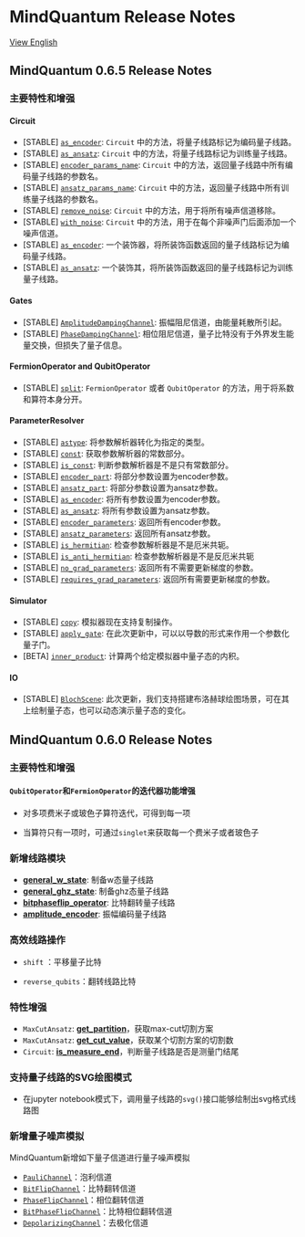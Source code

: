 # MindQuantum Release Notes

[View English](./RELEASE.md)

## MindQuantum 0.6.5 Release Notes

### 主要特性和增强

#### Circuit

- [STABLE] [`as_encoder`](https://mindspore.cn/mindquantum/docs/en/master/mindquantum.core.circuit.html#mindquantum.core.circuit.Circuit.as_encoder): `Circuit` 中的方法，将量子线路标记为编码量子线路。
- [STABLE] [`as_ansatz`](https://mindspore.cn/mindquantum/docs/en/master/mindquantum.core.circuit.html#mindquantum.core.circuit.Circuit.as_ansatz): `Circuit` 中的方法，将量子线路标记为训练量子线路。
- [STABLE] [`encoder_params_name`](https://mindspore.cn/mindquantum/docs/en/master/mindquantum.core.circuit.html#mindquantum.core.circuit.Circuit.encoder_params_name): `Circuit` 中的方法，返回量子线路中所有编码量子线路的参数名。
- [STABLE] [`ansatz_params_name`](https://mindspore.cn/mindquantum/docs/en/master/mindquantum.core.circuit.html#mindquantum.core.circuit.Circuit.ansatz_params_name): `Circuit` 中的方法，返回量子线路中所有训练量子线路的参数名。
- [STABLE] [`remove_noise`](https://mindspore.cn/mindquantum/docs/en/master/mindquantum.core.circuit.html#mindquantum.core.circuit.Circuit.remove_noise): `Circuit` 中的方法，用于将所有噪声信道移除。
- [STABLE] [`with_noise`](https://mindspore.cn/mindquantum/docs/en/master/mindquantum.core.circuit.html#mindquantum.core.circuit.Circuit.with_noise): `Circuit` 中的方法，用于在每个非噪声门后面添加一个噪声信道。
- [STABLE] [`as_encoder`](https://mindspore.cn/mindquantum/docs/en/master/mindquantum.core.circuit.html#mindquantum.core.circuit.as_encoder): 一个装饰器，将所装饰函数返回的量子线路标记为编码量子线路。
- [STABLE] [`as_ansatz`](https://mindspore.cn/mindquantum/docs/en/master/mindquantum.core.circuit.html#mindquantum.core.circuit.as_ansatz): 一个装饰其，将所装饰函数返回的量子线路标记为训练量子线路。

#### Gates

- [STABLE] [`AmplitudeDampingChannel`](https://mindspore.cn/mindquantum/docs/en/master/mindquantum.core.gates.html#mindquantum.core.gates.AmplitudeDampingChannel): 振幅阻尼信道，由能量耗散所引起。
- [STABLE] [`PhaseDampingChannel`](https://mindspore.cn/mindquantum/docs/en/master/mindquantum.core.gates.html#mindquantum.core.gates.PhaseDampingChannel): 相位阻尼信道，量子比特没有于外界发生能量交换，但损失了量子信息。

#### FermionOperator and QubitOperator

- [STABLE] [`split`](https://mindspore.cn/mindquantum/docs/en/master/mindquantum.core.operators.html#mindquantum.core.operators.FermionOperator.split): `FermionOperator` 或者 `QubitOperator` 的方法，用于将系数和算符本身分开。

#### ParameterResolver

- [STABLE] [`astype`](https://mindspore.cn/mindquantum/docs/en/master/mindquantum.core.parameterresolver.html#mindquantum.core.parameterresolver.ParameterResolver.astype): 将参数解析器转化为指定的类型。
- [STABLE] [`const`](https://mindspore.cn/mindquantum/docs/en/master/mindquantum.core.parameterresolver.html#mindquantum.core.parameterresolver.ParameterResolver.const): 获取参数解析器的常数部分。
- [STABLE] [`is_const`](https://mindspore.cn/mindquantum/docs/en/master/mindquantum.core.parameterresolver.html#mindquantum.core.parameterresolver.ParameterResolver.is_const): 判断参数解析器是不是只有常数部分。
- [STABLE] [`encoder_part`](https://mindspore.cn/mindquantum/docs/en/master/mindquantum.core.parameterresolver.html#mindquantum.core.parameterresolver.ParameterResolver.encoder_part): 将部分参数设置为encoder参数。
- [STABLE] [`ansatz_part`](https://mindspore.cn/mindquantum/docs/en/master/mindquantum.core.parameterresolver.html#mindquantum.core.parameterresolver.ParameterResolver.ansatz_part): 将部分参数设置为ansatz参数。
- [STABLE] [`as_encoder`](https://mindspore.cn/mindquantum/docs/en/master/mindquantum.core.parameterresolver.html#mindquantum.core.parameterresolver.ParameterResolver.as_encoder): 将所有参数设置为encoder参数。
- [STABLE] [`as_ansatz`](https://mindspore.cn/mindquantum/docs/en/master/mindquantum.core.parameterresolver.html#mindquantum.core.parameterresolver.ParameterResolver.as_ansatz): 将所有参数设置为ansatz参数。
- [STABLE] [`encoder_parameters`](https://mindspore.cn/mindquantum/docs/en/master/mindquantum.core.parameterresolver.html#mindquantum.core.parameterresolver.ParameterResolver.encoder_parameters): 返回所有encoder参数。
- [STABLE] [`ansatz_parameters`](https://mindspore.cn/mindquantum/docs/en/master/mindquantum.core.parameterresolver.html#mindquantum.core.parameterresolver.ParameterResolver.ansatz_parameters): 返回所有ansatz参数。
- [STABLE] [`is_hermitian`](https://mindspore.cn/mindquantum/docs/en/master/mindquantum.core.parameterresolver.html#mindquantum.core.parameterresolver.ParameterResolver.is_hermitian): 检查参数解析器是不是厄米共轭。
- [STABLE] [`is_anti_hermitian`](https://mindspore.cn/mindquantum/docs/en/master/mindquantum.core.parameterresolver.html#mindquantum.core.parameterresolver.ParameterResolver.is_anti_hermitian): 检查参数解析器是不是反厄米共轭
- [STABLE] [`no_grad_parameters`](https://mindspore.cn/mindquantum/docs/en/master/mindquantum.core.parameterresolver.html#mindquantum.core.parameterresolver.ParameterResolver.no_grad_parameters): 返回所有不需要更新梯度的参数。
- [STABLE] [`requires_grad_parameters`](https://mindspore.cn/mindquantum/docs/en/master/mindquantum.core.parameterresolver.html#mindquantum.core.parameterresolver.ParameterResolver.requires_grad_parameters): 返回所有需要更新梯度的参数。

#### Simulator

- [STABLE] [`copy`](https://mindspore.cn/mindquantum/docs/en/master/mindquantum.simulator.html#mindquantum.simulator.Simulator.copy): 模拟器现在支持复制操作。
- [STABLE] [`apply_gate`](https://mindspore.cn/mindquantum/docs/en/master/mindquantum.simulator.html#mindquantum.simulator.Simulator.apply_gate): 在此次更新中，可以以导数的形式来作用一个参数化量子门。
- [BETA] [`inner_product`](https://mindspore.cn/mindquantum/docs/en/master/mindquantum.simulator.html#mindquantum.simulator.inner_product): 计算两个给定模拟器中量子态的内积。

#### IO

- [STABLE] [`BlochScene`](https://mindspore.cn/mindquantum/docs/en/master/mindquantum.io.html): 此次更新，我们支持搭建布洛赫球绘图场景，可在其上绘制量子态，也可以动态演示量子态的变化。

## MindQuantum 0.6.0 Release Notes

### 主要特性和增强

#### `QubitOperator`和`FermionOperator`的迭代器功能增强

- 对多项费米子或玻色子算符迭代，可得到每一项

- 当算符只有一项时，可通过`singlet`来获取每一个费米子或者玻色子

### 新增线路模块

- [**general_w_state**](https://mindspore.cn/mindquantum/docs/zh-CN/master/mindquantum.algorithm.library.html#mindquantumalgorithmlibrarygeneral-w-state): 制备w态量子线路
- [**general_ghz_state**](https://mindspore.cn/mindquantum/docs/zh-CN/master/mindquantum.algorithm.library.html#mindquantumalgorithmlibrarygeneral-ghz-state): 制备ghz态量子线路
- [**bitphaseflip_operator**](https://mindspore.cn/mindquantum/docs/zh-CN/master/mindquantum.algorithm.library.html#mindquantumalgorithmlibrarybitphaseflip-operator): 比特翻转量子线路
- [**amplitude_encoder**](https://mindspore.cn/mindquantum/docs/zh-CN/master/mindquantum.algorithm.library.html#mindquantumalgorithmlibraryamplitude-encoder): 振幅编码量子线路

### 高效线路操作

- `shift` ：平移量子比特

- `reverse_qubits`：翻转线路比特

### 特性增强

- `MaxCutAnsatz`: [**get_partition**](https://mindspore.cn/mindquantum/docs/zh-CN/master/mindquantum.algorithm.nisq.html#mindquantumalgorithmnisqmaxcutansatzget-partition)，获取max-cut切割方案
- `MaxCutAnsatz`: [**get_cut_value**](https://mindspore.cn/mindquantum/docs/zh-CN/master/mindquantum.algorithm.nisq.html#mindquantumalgorithmnisqmaxcutansatzget-cut-value)，获取某个切割方案的切割数
- `Circuit`: [**is_measure_end**](https://mindspore.cn/mindquantum/docs/zh-CN/master/mindquantum.core.circuit.html#mindquantumcorecircuitcircuitis-measure-end)，判断量子线路是否是测量门结尾

### 支持量子线路的SVG绘图模式

- 在jupyter notebook模式下，调用量子线路的`svg()`接口能够绘制出svg格式线路图

### 新增量子噪声模拟

MindQuantum新增如下量子信道进行量子噪声模拟

- [`PauliChannel`](https://mindspore.cn/mindquantum/docs/zh-CN/master/mindquantum.core.gates.html#mindquantumcoregatespaulichannel)：泡利信道
- [`BitFlipChannel`](https://mindspore.cn/mindquantum/docs/zh-CN/master/mindquantum.core.gates.html#mindquantumcoregatesbitflipchannel)：比特翻转信道
- [`PhaseFlipChannel`](https://mindspore.cn/mindquantum/docs/zh-CN/master/mindquantum.core.gates.html#mindquantumcoregatesphaseflipchannel)：相位翻转信道
- [`BitPhaseFlipChannel`](https://mindspore.cn/mindquantum/docs/zh-CN/master/mindquantum.core.gates.html#mindquantumcoregatesbitphaseflipchannel)：比特相位翻转信道
- [`DepolarizingChannel`](https://mindspore.cn/mindquantum/docs/zh-CN/master/mindquantum.core.gates.html#mindquantumcoregatesdepolarizingchannel)：去极化信道
